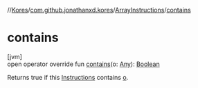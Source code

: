 //[Kores](../../../index.md)/[com.github.jonathanxd.kores](../index.md)/[ArrayInstructions](index.md)/[contains](contains.md)

# contains

[jvm]\
open operator override fun [contains](contains.md)(o: [Any](https://kotlinlang.org/api/latest/jvm/stdlib/kotlin/-any/index.html)): [Boolean](https://kotlinlang.org/api/latest/jvm/stdlib/kotlin/-boolean/index.html)

Returns true if this [Instructions](../-instructions/index.md) contains [o](contains.md).
